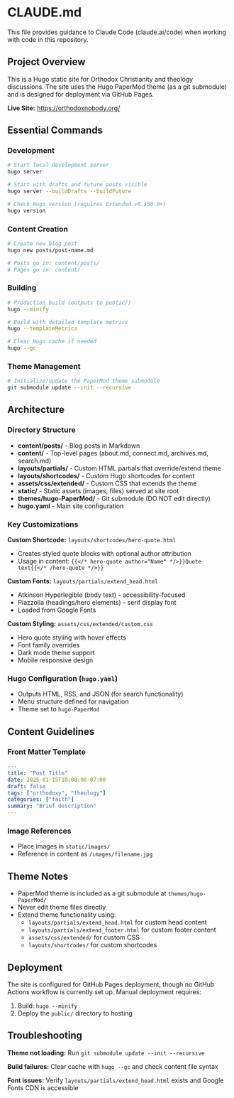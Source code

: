 # CLAUDE.md

This file provides guidance to Claude Code (claude.ai/code) when working with code in this repository.

## Project Overview

This is a Hugo static site for Orthodox Christianity and theology discussions. The site uses the Hugo PaperMod theme (as a git submodule) and is designed for deployment via GitHub Pages.

**Live Site:** https://orthodoxnobody.org/

## Essential Commands

### Development
```bash
# Start local development server
hugo server

# Start with drafts and future posts visible
hugo server --buildDrafts --buildFuture

# Check Hugo version (requires Extended v0.150.0+)
hugo version
```

### Content Creation
```bash
# Create new blog post
hugo new posts/post-name.md

# Posts go in: content/posts/
# Pages go in: content/
```

### Building
```bash
# Production build (outputs to public/)
hugo --minify

# Build with detailed template metrics
hugo --templateMetrics

# Clear Hugo cache if needed
hugo --gc
```

### Theme Management
```bash
# Initialize/update the PaperMod theme submodule
git submodule update --init --recursive
```

## Architecture

### Directory Structure
- **content/posts/** - Blog posts in Markdown
- **content/** - Top-level pages (about.md, connect.md, archives.md, search.md)
- **layouts/partials/** - Custom HTML partials that override/extend theme
- **layouts/shortcodes/** - Custom Hugo shortcodes for content
- **assets/css/extended/** - Custom CSS that extends the theme
- **static/** - Static assets (images, files) served at site root
- **themes/hugo-PaperMod/** - Git submodule (DO NOT edit directly)
- **hugo.yaml** - Main site configuration

### Key Customizations

**Custom Shortcode:** `layouts/shortcodes/hero-quote.html`
- Creates styled quote blocks with optional author attribution
- Usage in content: `{{</* hero-quote author="Name" */>}}Quote text{{</* /hero-quote */>}}`

**Custom Fonts:** `layouts/partials/extend_head.html`
- Atkinson Hyperlegible (body text) - accessibility-focused
- Piazzolla (headings/hero elements) - serif display font
- Loaded from Google Fonts

**Custom Styling:** `assets/css/extended/custom.css`
- Hero quote styling with hover effects
- Font family overrides
- Dark mode theme support
- Mobile responsive design

### Hugo Configuration (`hugo.yaml`)
- Outputs HTML, RSS, and JSON (for search functionality)
- Menu structure defined for navigation
- Theme set to `hugo-PaperMod`

## Content Guidelines

### Front Matter Template
```yaml
---
title: "Post Title"
date: 2025-01-15T10:00:00-07:00
draft: false
tags: ["orthodoxy", "theology"]
categories: ["faith"]
summary: "Brief description"
---
```

### Image References
- Place images in `static/images/`
- Reference in content as `/images/filename.jpg`

## Theme Notes

- PaperMod theme is included as a git submodule at `themes/hugo-PaperMod/`
- Never edit theme files directly
- Extend theme functionality using:
  - `layouts/partials/extend_head.html` for custom head content
  - `layouts/partials/extend_footer.html` for custom footer content
  - `assets/css/extended/` for custom CSS
  - `layouts/shortcodes/` for custom shortcodes

## Deployment

The site is configured for GitHub Pages deployment, though no GitHub Actions workflow is currently set up. Manual deployment requires:

1. Build: `hugo --minify`
2. Deploy the `public/` directory to hosting

## Troubleshooting

**Theme not loading:** Run `git submodule update --init --recursive`

**Build failures:** Clear cache with `hugo --gc` and check content file syntax

**Font issues:** Verify `layouts/partials/extend_head.html` exists and Google Fonts CDN is accessible
